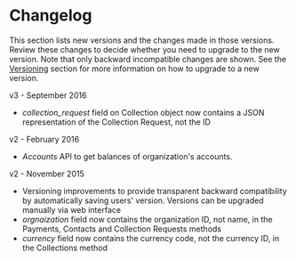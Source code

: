 # Changelog

This section lists new versions and the changes made in those versions. Review these changes to decide whether you need to upgrade to the new version. Note that only backward incompatible changes are shown. See the [Versioning](#versioning) section for more information on how to upgrade to a new version.

v3 - September 2016

* _collection_request_ field on Collection object now contains a JSON representation of the Collection Request, not the ID

v2 - February 2016

* _Accounts_ API to get balances of organization's accounts.

v2 - November 2015

* Versioning improvements to provide transparent backward compatibility by automatically saving users' version. Versions can be upgraded manually via web interface
* _orgnaization_ field now contains the organization ID, not name, in the Payments, Contacts and Collection Requests methods
* _currency_ field now contains the currency code, not the currency ID, in the Collections method
